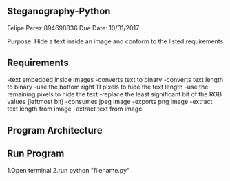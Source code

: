 Steganography-Python
---------------------
Felipe Perez
894698836
Due Date: 10/31/2017

Purpose: Hide a text inside an image and conform to the listed requirements

Requirements
--------------
-text embedded inside images
-converts text to binary
-converts text length to binary
-use the bottom right 11 pixels to hide the text length
-use the remaining pixels to hide the text
-replace the least significant bit of the RGB values (leftmost bit)
-consumes jpeg image
-exports png image
-extract text length from image
-extract text from image

Program Architecture
---------------------

Run Program
-------------
1.Open terminal
2.run python "filename.py"
